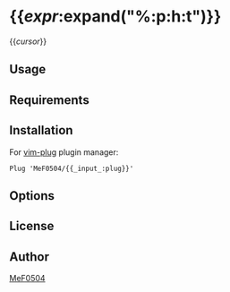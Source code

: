 # {{_expr_:expand("%:p:h:t")}}

{{_cursor_}}

## Usage

## Requirements

## Installation

For [vim-plug](https://github.com/junegunn/vim-plug) plugin manager:

```vim
Plug 'MeF0504/{{_input_:plug}}'
```

## Options

## License

## Author
[MeF0504](https://github.com/MeF0504)

